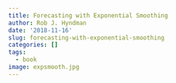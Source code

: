```yaml
---
title: Forecasting with Exponential Smoothing
author: Rob J. Hyndman
date: '2018-11-16'
slug: forecasting-with-exponential-smoothing
categories: []
tags:
  - book
image: expsmooth.jpg 
---
```


